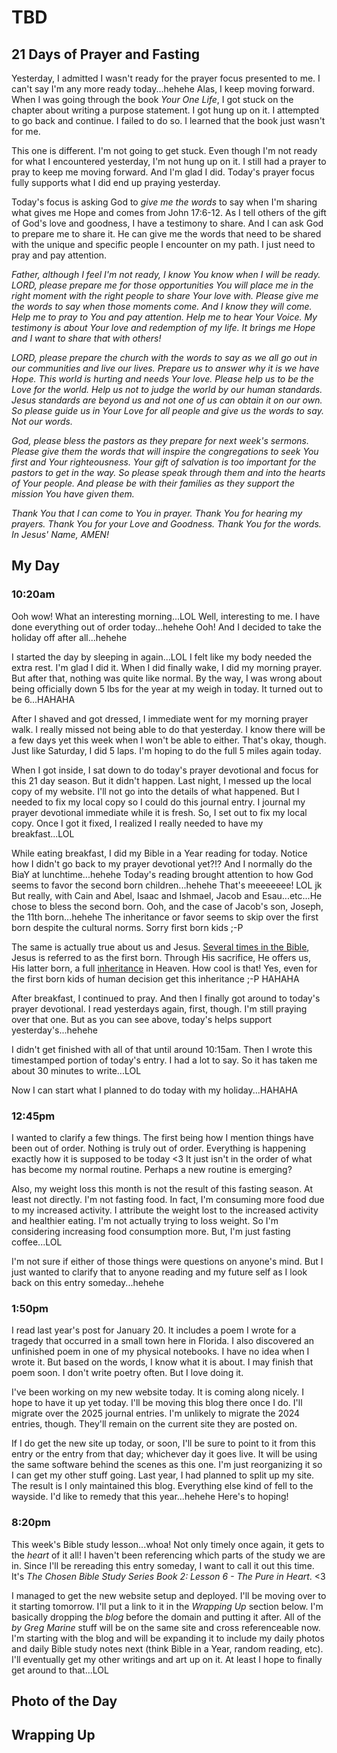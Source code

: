# TBD

## 21 Days of Prayer and Fasting

Yesterday, I admitted I wasn't ready for the prayer focus presented to me. I can't say I'm any more ready today...hehehe Alas, I keep moving forward. When I was going through the book *Your One Life*, I got stuck on the chapter about writing a purpose statement. I got hung up on it. I attempted to go back and continue. I failed to do so. I learned that the book just wasn't for me.

This one is different. I'm not going to get stuck. Even though I'm not ready for what I encountered yesterday, I'm not hung up on it. I still had a prayer to pray to keep me moving forward. And I'm glad I did. Today's prayer focus fully supports what I did end up praying yesterday.

Today's focus is asking God to *give me the words* to say when I'm sharing what gives me Hope and comes from John 17:6-12. As I tell others of the gift of God's love and goodness, I have a testimony to share. And I can ask God to prepare me to share it. He can give me the words that need to be shared with the unique and specific people I encounter on my path. I just need to pray and pay attention.

*Father, although I feel I'm not ready, I know You know when I will be ready. LORD, please prepare me for those opportunities You will place me in the right moment with the right people to share Your love with. Please give me the words to say when those moments come. And I know they will come. Help me to pray to You and pay attention. Help me to hear Your Voice. My testimony is about Your love and redemption of my life. It brings me Hope and I want to share that with others!*

*LORD, please prepare the church with the words to say as we all go out in our communities and live our lives. Prepare us to answer why it is we have Hope. This world is hurting and needs Your love. Please help us to be the Love for the world. Help us not to judge the world by our human standards. Jesus standards are beyond us and not one of us can obtain it on our own. So please guide us in Your Love for all people and give us the words to say. Not our words.*

*God, please bless the pastors as they prepare for next week's sermons. Please give them the words that will inspire the congregations to seek You first and Your righteousness. Your gift of salvation is too important for the pastors to get in the way. So please speak through them and into the hearts of Your people. And please be with their families as they support the mission You have given them.*

*Thank You that I can come to You in prayer. Thank You for hearing my prayers. Thank You for your Love and Goodness. Thank You for the words. In Jesus' Name, AMEN!*

## My Day

### 10:20am

Ooh wow! What an interesting morning...LOL Well, interesting to me. I have done everything out of order today...hehehe Ooh! And I decided to take the holiday off after all...hehehe

I started the day by sleeping in again...LOL I felt like my body needed the extra rest. I'm glad I did it. When I did finally wake, I did my morning prayer. But after that, nothing was quite like normal. By the way, I was wrong about being officially down 5 lbs for the year at my weigh in today. It turned out to be 6...HAHAHA

After I shaved and got dressed, I immediate went for my morning prayer walk. I really missed not being able to do that yesterday. I know there will be a few days yet this week when I won't be able to either. That's okay, though. Just like Saturday, I did 5 laps. I'm hoping to do the full 5 miles again today.

When I got inside, I sat down to do today's prayer devotional and focus for this 21 day season. But it didn't happen. Last night, I messed up the local copy of my website. I'll not go into the details of what happened. But I needed to fix my local copy so I could do this journal entry. I journal my prayer devotional immediate while it is fresh. So, I set out to fix my local copy. Once I got it fixed, I realized I really needed to have my breakfast...LOL

While eating breakfast, I did my Bible in a Year reading for today. Notice how I didn't go back to my prayer devotional yet?!? And I normally do the BiaY at lunchtime...hehehe Today's reading brought attention to how God seems to favor the second born children...hehehe That's meeeeeee! LOL jk But really, with Cain and Abel, Isaac and Ishmael, Jacob and Esau...etc...He chose to bless the second born. Ooh, and the case of Jacob's son, Joseph, the 11th born...hehehe The inheritance or favor seems to skip over the first born despite the cultural norms. Sorry first born kids ;-P

The same is actually true about us and Jesus. [Several times in the Bible](https://www.gotquestions.org/Jesus-first-born.html), Jesus is referred to as the first born. Through His sacrifice, He offers us, His latter born, a full [inheritance](https://www.gotquestions.org/inheritance-in-Christ.html) in Heaven. How cool is that! Yes, even for the first born kids of human decision get this inheritance ;-P HAHAHA

After breakfast, I continued to pray. And then I finally got around to today's prayer devotional. I read yesterdays again, first, though. I'm still praying over that one. But as you can see above, today's helps support yesterday's...hehehe

I didn't get finished with all of that until around 10:15am. Then I wrote this timestamped portion of today's entry. I had a lot to say. So it has taken me about 30 minutes to write...LOL

Now I can start what I planned to do today with my holiday...HAHAHA

### 12:45pm

I wanted to clarify a few things. The first being how I mention things have been out of order. Nothing is truly out of order. Everything is happening exactly how it is supposed to be today <3 It just isn't in the order of what has become my normal routine. Perhaps a new routine is emerging?

Also, my weight loss this month is not the result of this fasting season. At least not directly. I'm not fasting food. In fact, I'm consuming more food due to my increased activity. I attribute the weight lost to the increased activity and healthier eating. I'm not actually trying to loss weight. So I'm considering increasing food consumption more. But, I'm just fasting coffee...LOL

I'm not sure if either of those things were questions on anyone's mind. But I just wanted to clarify that to anyone reading and my future self as I look back on this entry someday...hehehe

### 1:50pm

I read last year's post for January 20. It includes a poem I wrote for a tragedy that occurred in a small town here in Florida. I also discovered an unfinished poem in one of my physical notebooks. I have no idea when I wrote it. But based on the words, I know what it is about. I may finish that poem soon. I don't write poetry often. But I love doing it.

I've been working on my new website today. It is coming along nicely. I hope to have it up yet today. I'll be moving this blog there once I do. I'll migrate over the 2025 journal entries. I'm unlikely to migrate the 2024 entries, though. They'll remain on the current site they are posted on.

If I do get the new site up today, or soon, I'll be sure to point to it from this entry or the entry from that day; whichever day it goes live. It will be using the same software behind the scenes as this one. I'm just reorganizing it so I can get my other stuff going. Last year, I had planned to split up my site. The result is I only maintained this blog. Everything else kind of fell to the wayside. I'd like to remedy that this year...hehehe Here's to hoping!

### 8:20pm

This week's Bible study lesson...whoa! Not only timely once again, it gets to the *heart* of it all! I haven't been referencing which parts of the study we are in. Since I'll be rereading this entry someday, I want to call it out this time. It's *The Chosen Bible Study Series Book 2: Lesson 6 - The Pure in Heart*. <3

I managed to get the new website setup and deployed. I'll be moving over to it starting tomorrow. I'll put a link to it in the *Wrapping Up* section below. I'm basically dropping the *blog* before the domain and putting it after. All of the *by Greg Marine* stuff will be on the same site and cross referenceable now. I'm starting with the blog and will be expanding it to include my daily photos and daily Bible study notes next (think Bible in a Year, random reading, etc). I'll eventually get my other writings and art up on it. At least I hope to finally get around to that...LOL



## Photo of the Day



## Wrapping Up

